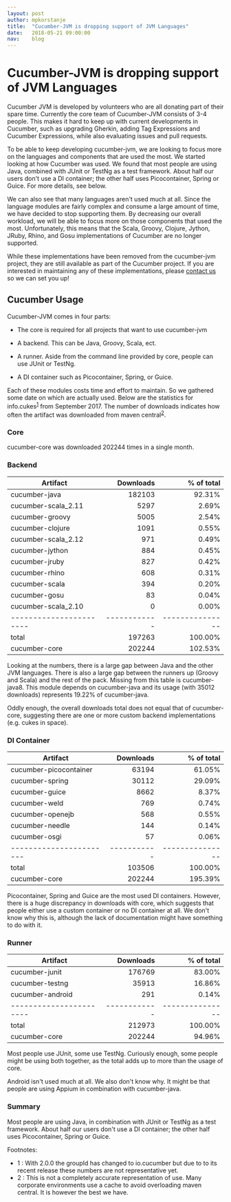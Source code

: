```yaml
---
layout: post
author: mpkorstanje
title:  "Cucumber-JVM is dropping support of JVM Languages"
date:   2018-05-21 09:00:00
nav:    blog
---
```

# Cucumber-JVM is dropping support of JVM Languages #

Cucumber JVM is developed by volunteers who are all donating part of their spare time. Currently the core team of 
Cucumber-JVM consists of 3-4 people. 
This makes it hard to keep up with current developments in Cucumber, such as upgrading Gherkin, adding Tag Expressions 
and Cucumber Expressions, while also evaluating issues and pull requests.

To be able to keep developing cucumber-jvm, we are looking to focus more on the languages and components that are used 
the most. 
We started looking at how Cucumber was used. We found that most people are using Java, combined with JUnit or TestNg as 
a test framework. 
About half our users don't use a DI container; the other half uses Picocontainer, Spring or Guice. For more details, 
see below.

We can also see that many languages aren't used much at all. Since the language modules are fairly complex and consume 
a large amount of time, we have decided to stop supporting them.
By decreasing our overall workload, we will be able to focus more on those components that used the most. 
Unfortunately, this means that the Scala, Groovy, Clojure, Jython, JRuby, Rhino, and Gosu implementations of Cucumber 
are no longer supported. 

While these implementations have been removed from the cucumber-jvm project, they are still available as part of the Cucumber project. 
If you are interested in maintaining any of these implementations, please [contact us](https://cucumber.io/support) so we can set you up!

## Cucumber Usage  ##

Cucumber-JVM comes in four parts: 

 * The core is required for all projects that want to use cucumber-jvm

 * A backend. This can be Java, Groovy, Scala, ect.

 * A runner. Aside from the command line provided by core, people can use JUnit or TestNg. 

 * A DI container such as Picocontainer, Spring, or Guice.

Each of these modules costs time and effort to maintain. So we gathered some date on which are actually used. 
Below are the statistics for info.cukes<sup>[1](#1)</sup> from September 2017. 
The number of downloads indicates how often the artifact was downloaded from maven central<sup>[2](#2)</sup>.

### Core ###

cucumber-core was downloaded 202244 times in a single month.

### Backend ###


|Artifact               |  Downloads |   % of total  |
|-----------------------|-----------:|--------------:|
|cucumber-java          |   182103   |      92.31%   |
|cucumber-scala_2.11    |     5297   |       2.69%   |
|cucumber-groovy        |     5005   |       2.54%   |
|cucumber-clojure       |     1091   |       0.55%   |
|cucumber-scala_2.12    |      971   |       0.49%   |
|cucumber-jython        |      884   |       0.45%   |
|cucumber-jruby         |      827   |       0.42%   |
|cucumber-rhino         |      608   |       0.31%   |
|cucumber-scala         |      394   |       0.20%   |
|cucumber-gosu          |       83   |       0.04%   |
|cucumber-scala_2.10    |        0   |       0.00%   |
|-----------------------|------------|---------------|
|total                  |   197263   |     100.00%   |
|cucumber-core          |   202244   |     102.53%   |


Looking at the numbers, there is a large gap between Java and the other JVM languages. There is also a large gap between
the runners up (Groovy and Scala) and the rest of the pack. 
Missing from this table is cucumber-java8. This module depends on cucumber-java and its usage (with 35012 downloads)
represents 19.22% of cucumber-java.

Oddly enough, the overall downloads total does not equal that of cucumber-core, suggesting there are one or more custom
backend implementations (e.g. cukes in space).

### DI Container ###

|Artifact               | Downloads |  % of total   |  
|-----------------------|----------:|--------------:|
|cucumber-picocontainer |  63194    |  61.05%       |
|cucumber-spring        |  30112    |  29.09%       |
|cucumber-guice         |   8662    |   8.37%       |
|cucumber-weld          |    769    |   0.74%       |
|cucumber-openejb       |    568    |   0.55%       |
|cucumber-needle        |    144    |   0.14%       |
|cucumber-osgi          |     57    |   0.06%       |
|-----------------------|-----------|---------------|
|total                  | 103506    |  100.00%      |
|cucumber-core          | 202244    |  195.39%      |

Picocontainer, Spring and Guice are the most used DI containers. However, there is a huge discrepancy in downloads with
core, which suggests that people either use a custom container or no DI container at all. 
We don't know why this is, although the lack of documentation might have something to do with it.

### Runner ###

|Artifact               | Downloads  |  % of total   |  
|-----------------------|-----------:|--------------:|
|cucumber-junit         |   176769   |   83.00%      |
|cucumber-testng        |    35913   |   16.86%      |
|cucumber-android       |      291   |    0.14%      |
|-----------------------|------------|---------------|
|total                  |   212973   |   100.00%     |
|cucumber-core          |   202244   |    94.96%     |

Most people use JUnit, some use TestNg. Curiously enough, some people might be using both together, as the total adds up
to more than the usage of core.

Android isn't used much at all. We also don't know why. It might be that people are using Appium in combination with
cucumber-java.

### Summary ###

Most people are using Java, in combination with JUnit or TestNg as a test framework. About half our users don't use a
DI container; the other half uses Picocontainer, Spring or Guice. 

Footnotes:
 * <a name="1"></a>1 : With 2.0.0 the groupId has changed to io.cucumber but due to to its recent release these numbers 
   are not representative yet.
 * <a name="2"></a>2 : This is not a completely accurate representation of use. Many corporate environments use a cache
  to avoid overloading maven central. It is however the best we have.
